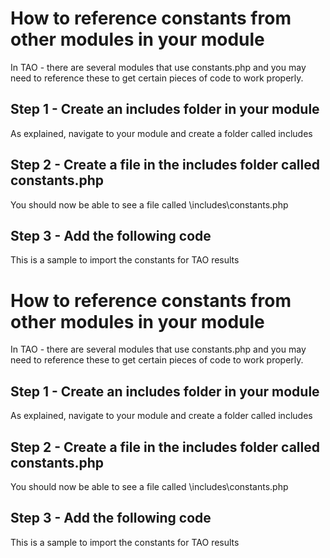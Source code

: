 <!--
author:
    - 'Rex Wallen Tan'
created_at: '2015-12-27 08:09:09'
updated_at: '2015-12-27 08:10:33'
tags:
    - Tutorials
-->

How to reference constants from other modules in your module
============================================================

In TAO - there are several modules that use constants.php and you may need to reference these to get certain pieces of code to work properly.

Step 1 - Create an includes folder in your module
-------------------------------------------------

As explained, navigate to your module and create a folder called includes

Step 2 - Create a file in the includes folder called constants.php
------------------------------------------------------------------

You should now be able to see a file called <YOUR MODULE NAME>\\includes\\constants.php

Step 3 - Add the following code
-------------------------------

This is a sample to import the constants for TAO results



How to reference constants from other modules in your module
============================================================

In TAO - there are several modules that use constants.php and you may need to reference these to get certain pieces of code to work properly.

Step 1 - Create an includes folder in your module
-------------------------------------------------

As explained, navigate to your module and create a folder called includes

Step 2 - Create a file in the includes folder called constants.php
------------------------------------------------------------------

You should now be able to see a file called <YOUR MODULE NAME>\\includes\\constants.php

Step 3 - Add the following code
-------------------------------

This is a sample to import the constants for TAO results




